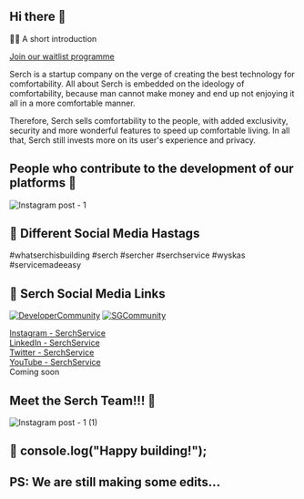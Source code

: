 ## Hi there 👋

🙋‍♀️ A short introduction

<a href="https://www.serchservice.com">Join our waitlist programme</a>


Serch is a startup company on the verge of creating the best technology for comfortability. All about Serch is embedded on the ideology of comfortability, because man cannot make money and end up not enjoying it all in a more comfortable manner.

Therefore, Serch sells comfortability to the people, with added exclusivity, security and more wonderful features to speed up comfortable living. In all that, Serch still invests more on its user's experience and privacy.

## People who contribute to the development of our platforms 🧙
![Instagram post - 1](https://user-images.githubusercontent.com/98127258/211050202-bcd35ff8-71bf-4108-9462-8cdd324fabe2.png)

## 👩‍ Different Social Media Hastags
#whatserchisbuilding #serch #sercher #serchservice #wyskas #servicemadeeasy

## 👩‍ Serch Social Media Links
[![DeveloperCommunity](https://img.shields.io/badge/discord-Feel%20like%20joining%20SGCommunity%3F%20Click%20here!-blue)](https://discord.gg/)
[![SGCommunity](https://img.shields.io/badge/discord-Join%20our%20developers%20platform-brightgreen)](https://discord.gg/p34S4x4fKB)
<div>
  <a href="https://www.instagram.com/serchservice">Instagram - SerchService</a>
<div>
<div>
  <a href="https://www.linkedin.com/in/serchservice">LinkedIn - SerchService</a>
</div>
<div>
  <a href="https://www.twitter.com/serchservice">Twitter - SerchService</a>
</div>
<div>
  <a href="https://www.youtube.com/@serchservice">YouTube - SerchService</a>
</div>
<div>
  Coming soon
</div>

## Meet the Serch Team!!! 🌈

![Instagram post - 1 (1)](https://user-images.githubusercontent.com/98127258/211058691-ae5e0608-3731-49d3-b463-856a24142985.png)

## 🍿 console.log("Happy building!");

## PS: We are still making some edits...

<!--

**Here are some ideas to get you started:**

🙋‍♀️ A short introduction

  Serch is a startup company on the verge of creating the best technology for comfortability. All about Serch is embedded on the ideology of comfortability, because man cannot make money and end up not enjoying it all in a more comfortable manner.
  Therefore, Serch sells comfortability to the people, with added exclusivity, security and more wonderful features to speed up comfortable living. In all that, Serch still invests more on its user's experience and privacy.
  
🌈 Contribution guidelines - how can the community get involved?
👩‍💻 Useful resources - where can the community find your docs? Is there anything else the community should know?
🍿 Fun facts - what does your team eat for breakfast?
🧙 Hope we have fun!
